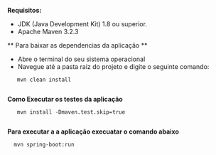**Requisitos:**

- JDK (Java Development Kit) 1.8 ou superior.
- Apache Maven 3.2.3


** Para baixar as dependencias da aplicação **

- Abre o  terminal do seu sistema operacional
- Navegue até a pasta raiz do projeto e digite o seguinte comando:

```
   mvn clean install
   
```


**Como Executar os testes da aplicação**

```
   mvn install -Dmaven.test.skip=true
   
```

**Para executar a a aplicação execuatar o comando abaixo** 

```
  mvn spring-boot:run
```



